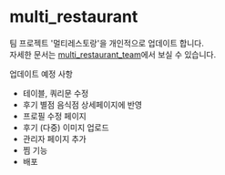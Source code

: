 # multi_restaurant

팀 프로젝트 '멀티레스토랑'을 개인적으로 업데이트 합니다.   
자세한 문서는 [multi_restaurant_team](https://github.com/yeajinlee/multi_restaurant_team)에서 보실 수 있습니다.
   
업데이트 예정 사항
  - 테이블, 쿼리문 수정
  - 후기 별점 음식점 상세페이지에 반영
  - 프로필 수정 페이지
  - 후기 (다중) 이미지 업로드
  - 관리자 페이지 추가
  - 찜 기능
  - 배포
